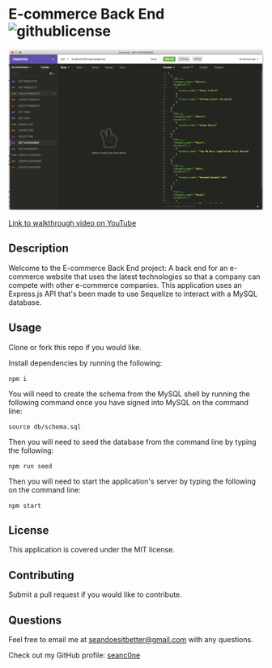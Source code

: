 # E-commerce Back End ![githublicense](https://img.shields.io/badge/license-MIT-blue.svg)

[![ScreenShot](screenshot1.png)](https://www.youtube.com/watch?v=bGn8jjcgDXo&feature=youtu.be)

[Link to walkthrough video on YouTube](https://www.youtube.com/watch?v=bGn8jjcgDXo&feature=youtu.be)

## Description

Welcome to the E-commerce Back End project: A back end for an e-commerce website that uses the latest technologies so that a company can compete with other e-commerce companies. This application uses an Express.js API that's been made to use Sequelize to interact with a MySQL database.

## Usage

Clone or fork this repo if you would like. 

Install dependencies by running the following: 

```
npm i
```

You will need to create the schema from the MySQL shell by running the following command once you have signed into MySQL on the command line: 

```
source db/schema.sql
```

Then you will need to seed the database from the command line by typing the following:

```
npm run seed
```

Then you will need to start the application's server by typing the following on the command line:

```
npm start
```

## License

This application is covered under the MIT license.

## Contributing

Submit a pull request if you would like to contribute.

## Questions
Feel free to email me at seandoesitbetter@gmail.com with any questions.

Check out my GitHub profile: [seanc0ne](https://www.github.com/seanc0ne)
